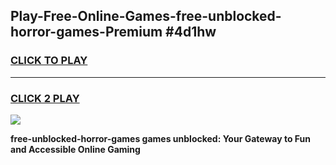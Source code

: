 
## Play-Free-Online-Games-free-unblocked-horror-games-Premium #4d1hw
<h3>
<a href="https://premium.freeplayer.one?title=free-unblocked-horror-games&ref=8M">CLICK TO PLAY</a></h3>
<hr>

<h3>
<a href="https://premium.freeplayer.one?title=free-unblocked-horror-games&ref=8M">CLICK 2 PLAY</a>
  
</h3>

<a href="https://premium.freeplayer.one?title=free-unblocked-horror-games&ref=8M"><img src="https://clearcache.store/games.png"></a>


**free-unblocked-horror-games games unblocked: Your Gateway to Fun and Accessible Online Gaming**

